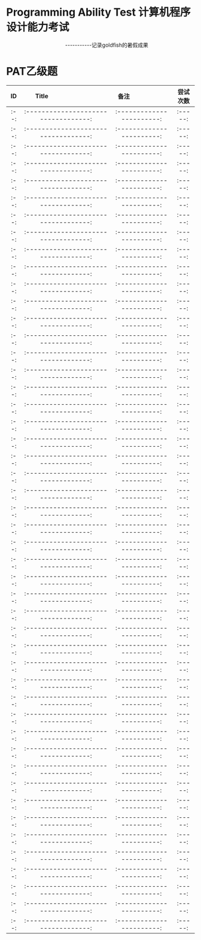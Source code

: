 Programming Ability Test 计算机程序设计能力考试
=

                                                                                           -----------记录goldfish的暑假成果

# PAT乙级题

|  ID  | Title                                | 备注                       |尝试次数  |
| :--: | :----------------------------------: | :-----------------------: | :-----: |
| :--: | :----------------------------------: | :-----------------------: | :-----: |
| :--: | :----------------------------------: | :-----------------------: | :-----: |
| :--: | :----------------------------------: | :-----------------------: | :-----: |
| :--: | :----------------------------------: | :-----------------------: | :-----: |
| :--: | :----------------------------------: | :-----------------------: | :-----: |
| :--: | :----------------------------------: | :-----------------------: | :-----: |
| :--: | :----------------------------------: | :-----------------------: | :-----: |
| :--: | :----------------------------------: | :-----------------------: | :-----: |
| :--: | :----------------------------------: | :-----------------------: | :-----: |
| :--: | :----------------------------------: | :-----------------------: | :-----: |
| :--: | :----------------------------------: | :-----------------------: | :-----: |
| :--: | :----------------------------------: | :-----------------------: | :-----: |
| :--: | :----------------------------------: | :-----------------------: | :-----: |
| :--: | :----------------------------------: | :-----------------------: | :-----: |
| :--: | :----------------------------------: | :-----------------------: | :-----: |
| :--: | :----------------------------------: | :-----------------------: | :-----: |
| :--: | :----------------------------------: | :-----------------------: | :-----: |
| :--: | :----------------------------------: | :-----------------------: | :-----: |
| :--: | :----------------------------------: | :-----------------------: | :-----: |
| :--: | :----------------------------------: | :-----------------------: | :-----: |
| :--: | :----------------------------------: | :-----------------------: | :-----: |
| :--: | :----------------------------------: | :-----------------------: | :-----: |
| :--: | :----------------------------------: | :-----------------------: | :-----: |
| :--: | :----------------------------------: | :-----------------------: | :-----: |
| :--: | :----------------------------------: | :-----------------------: | :-----: |
| :--: | :----------------------------------: | :-----------------------: | :-----: |
| :--: | :----------------------------------: | :-----------------------: | :-----: |
| :--: | :----------------------------------: | :-----------------------: | :-----: |
| :--: | :----------------------------------: | :-----------------------: | :-----: |
| :--: | :----------------------------------: | :-----------------------: | :-----: |
| :--: | :----------------------------------: | :-----------------------: | :-----: |
| :--: | :----------------------------------: | :-----------------------: | :-----: |
| :--: | :----------------------------------: | :-----------------------: | :-----: |
| :--: | :----------------------------------: | :-----------------------: | :-----: |
| :--: | :----------------------------------: | :-----------------------: | :-----: |
| :--: | :----------------------------------: | :-----------------------: | :-----: |
| :--: | :----------------------------------: | :-----------------------: | :-----: |
| :--: | :----------------------------------: | :-----------------------: | :-----: |
| :--: | :----------------------------------: | :-----------------------: | :-----: |
| :--: | :----------------------------------: | :-----------------------: | :-----: |
| :--: | :----------------------------------: | :-----------------------: | :-----: |
| :--: | :----------------------------------: | :-----------------------: | :-----: |
| :--: | :----------------------------------: | :-----------------------: | :-----: |
| :--: | :----------------------------------: | :-----------------------: | :-----: |
| :--: | :----------------------------------: | :-----------------------: | :-----: |
| :--: | :----------------------------------: | :-----------------------: | :-----: |
| :--: | :----------------------------------: | :-----------------------: | :-----: |
| :--: | :----------------------------------: | :-----------------------: | :-----: |
